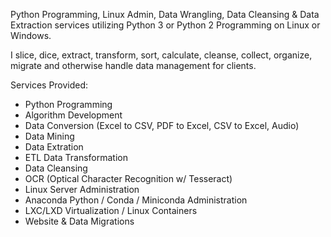 Python Programming, Linux Admin, Data Wrangling, Data Cleansing & Data Extraction services utilizing Python 3 or Python 2 Programming on Linux or Windows.

I slice, dice, extract, transform, sort, calculate, cleanse, collect, organize, migrate and otherwise handle data management for clients.

Services Provided:
- Python Programming
- Algorithm Development
- Data Conversion (Excel to CSV, PDF to Excel, CSV to Excel, Audio)
- Data Mining
- Data Extration
- ETL Data Transformation
- Data Cleansing
- OCR (Optical Character Recognition w/ Tesseract)
- Linux Server Administration
- Anaconda Python / Conda / Miniconda Administration
- LXC/LXD Virtualization / Linux Containers
- Website & Data Migrations
